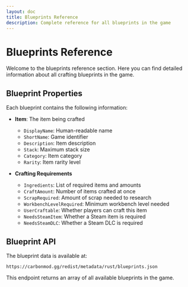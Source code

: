```yaml
---
layout: doc
title: Blueprints Reference
description: Complete reference for all blueprints in the game
---
```


# Blueprints Reference

Welcome to the blueprints reference section. Here you can find detailed information about all crafting blueprints in the game.

<BlueprintsReference />

## Blueprint Properties

Each blueprint contains the following information:

- **Item**: The item being crafted
  - `DisplayName`: Human-readable name
  - `ShortName`: Game identifier
  - `Description`: Item description
  - `Stack`: Maximum stack size
  - `Category`: Item category
  - `Rarity`: Item rarity level

- **Crafting Requirements**
  - `Ingredients`: List of required items and amounts
  - `CraftAmount`: Number of items crafted at once
  - `ScrapRequired`: Amount of scrap needed to research
  - `WorkbenchLevelRequired`: Minimum workbench level needed
  - `UserCraftable`: Whether players can craft this item
  - `NeedsSteamItem`: Whether a Steam item is required
  - `NeedsSteamDLC`: Whether a Steam DLC is required

## Blueprint API

The blueprint data is available at:

```
https://carbonmod.gg/redist/metadata/rust/blueprints.json
```

This endpoint returns an array of all available blueprints in the game.
